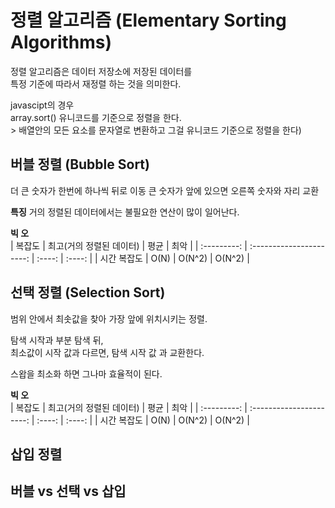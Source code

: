 # 정렬 알고리즘 (Elementary Sorting Algorithms)
정렬 알고리즘은 데이터 저장소에 저장된 데이터를  
특정 기준에 따라서 재정렬 하는 것을 의미한다.

javascipt의 경우    
array.sort() 유니코드를 기준으로 정렬을 한다.   
\> 배열안의 모든 요소를 문자열로 변환하고 그걸 유니코드 기준으로 정렬을 한다)

## 버블 정렬 (Bubble Sort)
더 큰 숫자가 한번에 하나씩 뒤로 이동
큰 숫자가 앞에 있으면 오른쪽 숫자와 자리 교환

**특징** 
거의 정렬된 데이터에서는 불필요한 연산이 많이 일어난다.

**빅 오**   
|   복잡도    | 최고(거의 정렬된 데이터) |  평균  |  최악  |
| :---------: | :----------------------: | :----: | :----: |
| 시간 복잡도 |           O(N)           | O(N^2) | O(N^2) |


## 선택 정렬 (Selection Sort)
범위 안에서 최솟값을 찾아 가장 앞에 위치시키는 정렬.

탐색 시작과 부분 탐색 뒤,   
최소값이 시작 값과 다르면, 탐색 시작 값 과 교환한다.

스왑을 최소화 하면 그나마 효율적이 된다.

**빅 오**   
|   복잡도    | 최고(거의 정렬된 데이터) |  평균  |  최악  |
| :---------: | :----------------------: | :----: | :----: |
| 시간 복잡도 |           O(N)           | O(N^2) | O(N^2) |


## 삽입 정렬

## 버블 vs 선택 vs 삽입 
